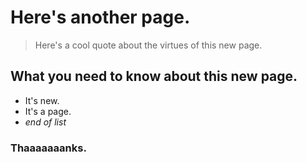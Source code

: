 # Here's another page.

> Here's a cool quote about the virtues of this new page.

## What you need to know about this new page.

- It's new.
- It's a page.
- *end of list*

### Thaaaaaaanks.
